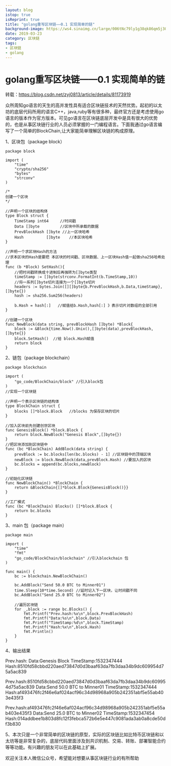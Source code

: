 ```yaml
---
layout: blog
istop: true
isReprint: true
title: "golang重写区块链——0.1 实现简单的链"
background-image: https://ws4.sinaimg.cn/large/006tNc79ly1g38qk86qm5j30ni0q875t.jpg
date: 2019-03-23
category: 区块链
tags:
- 区块链
- golang
---
```


# golang重写区块链——0.1 实现简单的链
转载：https://blog.csdn.net/zyj0813/article/details/81173919

众所周知go语言的天生的高并发性具有适合区块链技术的天然优势。起初的以太坊的底层代码所用的语言C++，java,ruby等有很多种，最终官方还是考虑使用go 语言的版本作为官方版本。可见go语言在区块链底层开发中是具有很大的优势的，也是从事区块链行业的人员必须掌握的一门编程语言。下面我通过go语言编写了一个简单的BlockChain,让大家能简单理解区块链的构成原理。

1、区块包（package block）

```
package block
 
import (
	"time"
	"crypto/sha256"
	"bytes"
	"strconv"
)
 
/*
创建一个区块
*/
 
//声明一个区块的结构体
type Block struct {
	TimeStamp int64		//时间戳
	Data []byte			//区块中所承载的数据
	PrevBlockHash []byte //上一区块哈希
	Hash 		  []byte	//本区块哈希
}
 
//声明一个求区块Hash的方法
//求本区块的Hash是要把 本区块的时间戳、区块数据、上一区块Hash值一起做sha256哈希处理
func (b *Block) SetHash(){
	//把时间戳转换成十进制后再强转为[]byte类型
	timeStamp := []byte(strconv.FormatInt(b.TimeStamp,10))
	//将一系列[]byte切片连接为一个[]byte切片
	headers := bytes.Join([][]byte{b.PrevBlockHash,b.Data,timeStamp},[]byte{})
	hash := sha256.Sum256(headers)
 
	b.Hash = hash[:]   //赋值给b.Hash,hash[:] 》表示切片对数组的全部引用
}
 
//创建一个区块
func NewBlock(data string, prevBlockHash []byte) *Block{
	block := &Block{time.Now().Unix(),[]byte(data),prevBlockHash,[]byte{}}
	block.SetHash()  //给 block.Hash赋值
	return block
}
```

2、链包（package blockchain）

```
package blockchain
 
import (
	"go_code/BlockChain/block" //引入block包
)
//实现一个区块链
 
//声明一个表示区块链的结构体
type BlockChain struct {
	blocks []*block.Block   //blocks 为保存区块的切片
}
 
//加入区块前先创建创世区块
func GenesisBlock() *block.Block {
	return block.NewBlock("Genesis Block",[]byte{})
}
//把区块添加到区块链中
func (bc *BlockChain) AddBlock(data string) {
	prevBlock := bc.blocks[len(bc.blocks) - 1] //区块链中的顶端区块
	newBlock := block.NewBlock(data,prevBlock.Hash) //要加入的区块
	bc.blocks = append(bc.blocks,newBlock)
}
 
//初始化区块链
func NewBlockChain() *BlockChain {
	return &BlockChain{[]*block.Block{GenesisBlock()}}
}
 
//工厂模式
func (bc *BlockChain) Blocks() []*block.Block {
	return bc.blocks
}
```

3、main 包（package main）

```
package main
 
import (
	"time"
	"fmt"
	"go_code/BlockChain/blockchain"	//引入blockchain 包
)
 
func main() {
	bc := blockchain.NewBlockChain()
 
	bc.AddBlock("Send 50.0 BTC to Minner01")
	time.Sleep(10*time.Second) //延时记入下一区块，让时间戳不同
	bc.AddBlock("Send 25.0 BTC to Minner02")
 
	//遍历区块链
	for _,block := range bc.Blocks() {
		fmt.Printf("Prev.hash:%x\n",block.PrevBlockHash)
		fmt.Printf("Data:%s\n",block.Data)
		fmt.Printf("TimeStamp:%d\n",block.TimeStamp)
		fmt.Printf("Hash:%x\n",block.Hash)
		fmt.Println()
	}
}
```

4、输出结果

Prev.hash:
Data:Genesis Block
TimeStamp:1532347444
Hash:8510fd58cbbd220aed73847d0d3baaf63da7fb3daa34b9dc609954d75a5ac839

Prev.hash:8510fd58cbbd220aed73847d0d3baaf63da7fb3daa34b9dc609954d75a5ac839
Data:Send 50.0 BTC to Minner01
TimeStamp:1532347444
Hash:af493476fc2f46e6af024acf96c34d98968a905b242351abf5e55ab403e435f3

Prev.hash:af493476fc2f46e6af024acf96c34d98968a905b242351abf5e55ab403e435f3
Data:Send 25.0 BTC to Minner02
TimeStamp:1532347454
Hash:014addbee1b803d8fc12f3febca572b6e5e447c9081ada3ab0a8cde50df3b830

5、本次只是一个非常简单的区块链的原型，实际的区块链比如比特币区块链和以太坊等是非常复杂的，底层代码里面涉及到共识机制、交易、转账、部署智能合约等等功能。有兴趣的朋友可以在此基础上扩展。

欢迎关注本人微信公众号，希望能对想要从事区块链行业的有所帮助
